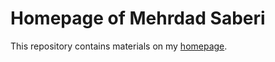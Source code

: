 # Homepage of Mehrdad Saberi

This repository contains materials on my [homepage](https://mehrdadsaberi.github.io).
